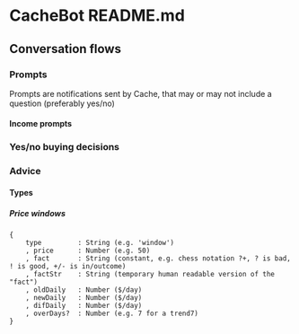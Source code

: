# CacheBot README.md
## Conversation flows
### Prompts
Prompts are notifications sent by Cache, that may or may not include a question (preferably yes/no)
#### Income prompts

### Yes/no buying decisions
### Advice
#### Types
##### Price windows
```
{
    type         : String (e.g. 'window')
    , price      : Number (e.g. 50)
    , fact       : String (constant, e.g. chess notation ?+, ? is bad, ! is good, +/- is in/outcome)
    , factStr    : String (temporary human readable version of the "fact")
    , oldDaily   : Number ($/day)
    , newDaily   : Number ($/day)
    , difDaily   : Number ($/day)
    , overDays?  : Number (e.g. 7 for a trend7)
}
```
